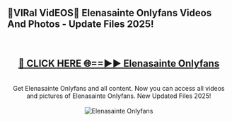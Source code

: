<h2>🔴VIRal VidEOS🔴 Elenasainte Onlyfans Videos And Photos - Update Files 2025!</h2>
<br>
<div align="center">
<h2><a href="https://virallinks.top/odZfE0" rel="nofollow">🔴 CLICK HERE 🌐==►► Elenasainte Onlyfans</a></h2>
<br>
Get Elenasainte Onlyfans and all content. Now you can access all videos and pictures of Elenasainte Onlyfans. New Updated Files 2025!
<br>
<br>
<a href="https://virallinks.top/odZfE0" rel="nofollow" data-target="animated-image.originalLink"><img src="https://i.imgur.com/dJHk4Zq.gif)" alt="Elenasainte Onlyfans" style="max-width: 100%; display: inline-block;" data-target="animated-image.originalImage"></a>
</div>
<br>
